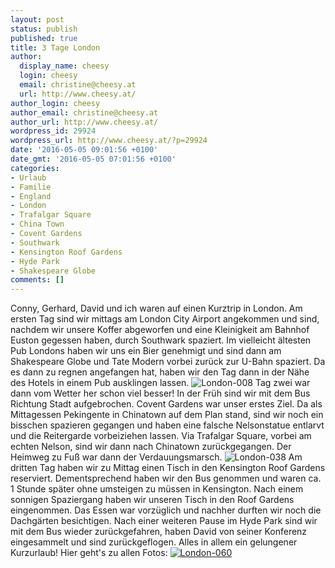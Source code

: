 ```yaml
---
layout: post
status: publish
published: true
title: 3 Tage London
author:
  display_name: cheesy
  login: cheesy
  email: christine@cheesy.at
  url: http://www.cheesy.at/
author_login: cheesy
author_email: christine@cheesy.at
author_url: http://www.cheesy.at/
wordpress_id: 29924
wordpress_url: http://www.cheesy.at/?p=29924
date: '2016-05-05 09:01:56 +0100'
date_gmt: '2016-05-05 07:01:56 +0100'
categories:
- Urlaub
- Familie
- England
- London
- Trafalgar Square
- China Town
- Covent Gardens
- Southwark
- Kensington Roof Gardens
- Hyde Park
- Shakespeare Globe
comments: []
---
```

Conny, Gerhard, David und ich waren auf einen Kurztrip in London. Am ersten Tag sind wir mittags am London City Airport angekommen und sind, nachdem wir unsere Koffer abgeworfen und eine Kleinigkeit am Bahnhof Euston gegessen haben, durch Southwark spaziert. Im vielleicht ältesten Pub Londons haben wir uns ein Bier genehmigt und sind dann am Shakespeare Globe und Tate Modern vorbei zurück zur U-Bahn spaziert. Da es dann zu regnen angefangen hat, haben wir den Tag dann in der Nähe des Hotels in einem Pub ausklingen lassen.
![London-008](http://www.cheesy.at/wp-content/uploads/London-0083.jpg)
Tag zwei war dann vom Wetter her schon viel besser! In der Früh sind wir mit dem Bus Richtung Stadt aufgebrochen. Covent Gardens war unser erstes Ziel. Da als Mittagessen Pekingente in Chinatown auf dem Plan stand, sind wir noch ein bisschen spazieren gegangen und haben eine falsche Nelsonstatue entlarvt und die Reitergarde vorbeiziehen lassen. Via Trafalgar Square, vorbei am echten Nelson, sind wir dann nach Chinatown zurückgegangen. Der Heimweg zu Fuß war dann der Verdauungsmarsch.
![London-038](http://www.cheesy.at/wp-content/uploads/London-038.jpg)
Am dritten Tag haben wir zu Mittag einen Tisch in den Kensington Roof Gardens reserviert. Dementsprechend haben wir den Bus genommen und waren ca. 1 Stunde später ohne umsteigen zu müssen in Kensington. Nach einem sonnigen Spaziergang haben wir unseren Tisch in den Roof Gardens eingenommen. Das Essen war vorzüglich und nachher durften wir noch die Dachgärten besichtigen. Nach einer weiteren Pause im Hyde Park sind wir mit dem Bus wieder zurückgefahren, haben David von seiner Konferenz eingesammelt und sind zurückgeflogen. Alles in allem ein gelungener Kurzurlaub!
Hier geht's zu allen Fotos:
[![London-060](http://www.cheesy.at/wp-content/uploads/London-060.jpg)](http://www.cheesy.at/fotos/urlaub/london-mit-gerhard-und-conny/)
